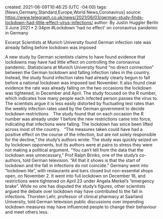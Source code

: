 
created: 2021-06-09T10:46:25 (UTC -04:00)
tags: [News,Germany,Standard,Europe,World News,Coronavirus]
source: https://www.telegraph.co.uk/news/2021/06/03/german-study-finds-lockdown-had-little-effect-virus-infections/
author: By
Justin Huggler
Berlin
3 June 2021 • 2:34pm
#Lockdown 'had no effect' on coronavirus pandemic in Germany

Excerpt
Scientists at Munich University found German infection rate was already falling before lockdown was imposed


A new study by German scientists claims to have found evidence that lockdowns may have had little effect on controlling the coronavirus pandemic.
Statisticians at Munich University found “no direct connection” between the German lockdown and falling infection rates in the country.
Instead, the study found infection rates had already clearly begun to fall before a national lockdown was imposed last November.
It also found clear evidence the rate was already falling on the two occasions the lockdown was tightened, in December and April.
The study focused on the R number, which indicates how many people each infected person passes the virus to. The scientists argue it is less easily distorted by fluctuating test rates than the weekly infection rates used by the German government to decide lockdown restrictions.  
The study found that on each occasion the R number was already under 1 before the new restrictions came into force, indicating that infections were falling. The lockdown has since been lifted across most of the country.  
“The measures taken could have had a positive effect on the course of the infection, but are not solely responsible for the decline,” the study’s authors wrote.
The study was quickly seized on by lockdown opponents, but its authors were at pains to stress they were not making a political argument.
“You can't tell from the data that the lockdown was unnecessary,” Prof Ralph Brinks, one of the study’s co-authors, told German television.
“All that it shows is that the start of lockdown and the fall in infections do not coincide.” Germany went into “lockdown lite”, with restaurants and bars closed but non-essential shops open, on November 2.
It went into full lockdown on December 16, and restrictions were tightened on April 23 under Angela Merkel’s “emergency brake”.
While no one has disputed the study’s figures, other scientists argued the debate over lockdown may have contributed to the fall in infections.
Thorsten Lehr, professor of clinical pharmacy at Saarland University, told German television public discussions over impending lockdown measures may have influenced people to change their behaviour and meet others less.
